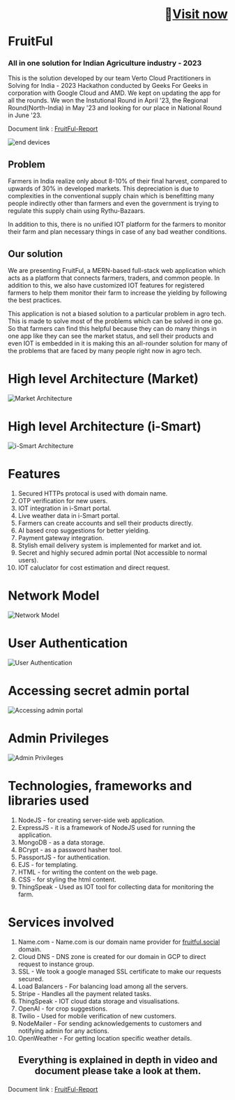 
# <p align="right">🚀<a  target = "_blank" href = "https://fruitful.social/">Visit now</a></p> FruitFul

### All in one solution for Indian Agriculture industry - 2023
This is the solution developed by our team Verto Cloud Practitioners in Solving for India - 2023 Hackathon conducted by Geeks For Geeks in corporation with Google Cloud and AMD. We kept on updating the app for all the rounds. We won the Instutional Round in April '23, the Regional Round(North-India) in May '23 and looking for our place in National Round in June '23.


Document link : <a href="https://docs.google.com/document/d/1y9t6MsnguiRjqG6XbdPPva-CGq5xhKVKIHsgqhPy3H4/edit?usp=sharing">FruitFul-Report</a>

![end devices](https://github.com/sanjay-72/SFI-VertoCloudPractitioner/assets/94333583/4b317486-5792-440a-9931-0fc324d94481)


## Problem
Farmers in India realize only about 8-10% of their final harvest, compared to upwards of 30% in developed markets. This depreciation is due to complexities in the 
conventional supply chain which is benefitting many people indirectly other than farmers and even the government is trying to regulate this supply chain 
using Rythu-Bazaars. 

In addition to this, there is no unified IOT platform for the farmers to monitor their farm and plan necessary things in case of any bad weather conditions. 

## Our solution

We are presenting FruitFul, a MERN-based full-stack web application which acts as a platform that connects farmers, traders, and common people. In addition to this, we also have customized IOT features for registered farmers to help them monitor their farm to increase the yielding by following the best practices.

This application is not a biased solution to a particular problem in agro tech. This is made to solve most of the problems which can be solved in one go. So that 
farmers can find this helpful because they can do many things in one app like they can see the market status, and sell their products and even IOT is embedded 
in it is making this an all-rounder solution for many of the problems that are faced by many people right now in agro tech.

# High level Architecture (Market)
![Market Architecture](https://github.com/sanjay-72/SFI-VertoCloudPractitioner/assets/94333583/e19a2fcb-37a0-47ec-a92d-a986c4704044)

# High level Architecture (i-Smart)
![i-Smart Architecture](https://github.com/sanjay-72/SFI-VertoCloudPractitioner/assets/94333583/834e08d5-f138-4278-b0c5-a2d657167bc3)


# Features
1. Secured HTTPs protocal is used with domain name.
2. OTP verification for new users.
3. IOT integration in i-Smart portal.
4. Live weather data in i-Smart portal.
5. Farmers can create accounts and sell their products directly.
6. AI based crop suggestions for better yielding.
7. Payment gateway integration.
8. Stylish email delivery system is implemented for market and iot.
9. Secret and highly secured admin portal (Not accessible to normal users).
10. IOT caluclator for cost estimation and direct request.

# Network Model
![Network Model](https://github.com/sanjay-72/SFI-VertoCloudPractitioner/assets/94333583/8d006a90-e185-462c-8f53-39c8be423df8)

# User Authentication
![User Authentication](https://github.com/sanjay-72/SFI-VertoCloudPractitioner/assets/94333583/b3883978-0eba-47ca-95ab-c796f176ecdb)

# Accessing secret admin portal
![Accessing admin portal](https://github.com/sanjay-72/SFI-VertoCloudPractitioner/assets/94333583/5c9c5f78-9517-48e7-b31f-3d99b5c94c35)

# Admin Privileges
![Admin Privileges](https://github.com/sanjay-72/SFI-VertoCloudPractitioner/assets/94333583/7a3d006a-5cd6-4dbf-bcd5-a2a3c9681a35)

# Technologies, frameworks and libraries used
1. NodeJS - for creating server-side web application.
2. ExpressJS - it is a framework of NodeJS used for running the application.
3. MongoDB - as a data storage.
4. BCrypt - as a password hasher tool.
5. PassportJS - for authentication.
6. EJS - for templating.
7. HTML - for writing the content on the web page.
8. CSS - for styling the html content.
9. ThingSpeak - Used as IOT tool for collecting data for monitoring the farm.

# Services involved
1. Name.com - Name.com is our domain name provider for <a  target = "_blank" href = "https://fruitful.social/">fruitful.social</a> domain.
2. Cloud DNS - DNS zone is created for our domain in GCP to direct request to instance group.
3. SSL - We took a google managed SSL certificate to make our requests secured.
4. Load Balancers - For balancing load among all the servers.
5. Stripe - Handles all the payment related tasks.
6. ThingSpeak - IOT cloud data storage and visualisations.
7. OpenAI - for crop suggestions.
8. Twilio - Used for mobile verification of new customers.
9. NodeMailer - For sending acknowledgements to customers and notifying admin for any actions.
10. OpenWeather - For getting location specific weather details.


## <p align="center">Everything is explained in depth in video and document please take a look at them.</p>

Document link : <a href="https://docs.google.com/document/d/1y9t6MsnguiRjqG6XbdPPva-CGq5xhKVKIHsgqhPy3H4/edit?usp=sharing">FruitFul-Report</a>
